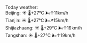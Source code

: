 Today weather:  
Beijing: ☀️ 🌡️+27°C 🌬️↑11km/h  
Tianjin: ☀️ 🌡️+27°C 🌬️↗15km/h  
Shijiazhuang: ☀️ 🌡️+29°C 🌬️↑19km/h  
Tangshan: ☀️ 🌡️+27°C 🌬️↑19km/h  
